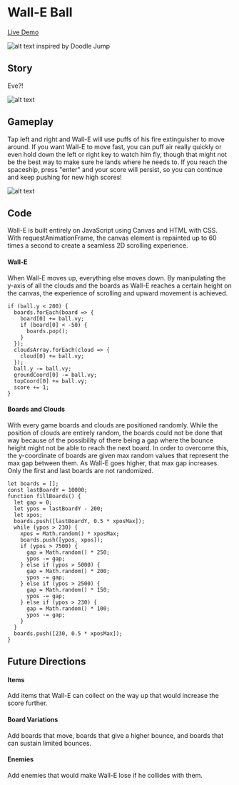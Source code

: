 # Wall-E Ball
[Live Demo](https://dannam.xyz/Wall_E_Ball/)

![alt text](https://user-images.githubusercontent.com/30483700/32818979-a7357cd2-c994-11e7-809e-321869d77866.png)
inspired by Doodle Jump

## Story
Eve?!

![alt text](https://user-images.githubusercontent.com/30483700/32821473-8c551f8c-c9a1-11e7-9079-78e1639d251f.png)

## Gameplay
Tap left and right and Wall-E will use puffs of his fire extinguisher to move around. If you want Wall-E to move fast, you can puff air really quickly or even hold down the left or right key to watch him fly, though that might not be the best way to make sure he lands where he needs to. If you reach the spaceship, press "enter" and your score will persist, so you can continue and keep pushing for new high scores!

![alt text](https://user-images.githubusercontent.com/30483700/32821106-bbdb6858-c99f-11e7-9930-d094a8925e65.png)

## Code
Wall-E is built entirely on JavaScript using Canvas and HTML with CSS. With requestAnimationFrame, the canvas element is repainted up to 60 times a second to create a seamless 2D scrolling experience. 

#### Wall-E
When Wall-E moves up, everything else moves down. By manipulating the y-axis of all the clouds and the boards as Wall-E reaches a certain height on the canvas, the experience of scrolling and upward movement is achieved.
```
if (ball.y < 200) {
  boards.forEach(board => {
    board[0] += ball.vy;
    if (board[0] < -50) {
      boards.pop();
    }
  });
  cloudsArray.forEach(cloud => {
    cloud[0] += ball.vy;
  });
  ball.y -= ball.vy;
  groundCoord[0] -= ball.vy;
  topCoord[0] += ball.vy;
  score += 1;
}
```
#### Boards and Clouds
With every game boards and clouds are positioned randomly. While the position of clouds are entirely random, the boards could not be done that way because of the possibility of there being a gap where the bounce height might not be able to reach the next board. In order to overcome this, the y-coordinate of boards are given max random values that represent the max gap between them. As Wall-E goes higher, that max gap increases. Only the first and last boards are not randomized.
```
let boards = [];
const lastBoardY = 10000;
function fillBoards() {
  let gap = 0;
  let ypos = lastBoardY - 200;
  let xpos;
  boards.push([lastBoardY, 0.5 * xposMax]);
  while (ypos > 230) {
    xpos = Math.random() * xposMax;
    boards.push([ypos, xpos]);
    if (ypos > 7500) {
      gap = Math.random() * 250;
      ypos -= gap;
    } else if (ypos > 5000) {
      gap = Math.random() * 200;
      ypos -= gap;
    } else if (ypos > 2500) {
      gap = Math.random() * 150;
      ypos -= gap;
    } else if (ypos > 230) {
      gap = Math.random() * 100;
      ypos -= gap;
    }
  }
  boards.push([230, 0.5 * xposMax]);
}
```
## Future Directions
#### Items
Add items that Wall-E can collect on the way up that would increase the score further.

#### Board Variations
Add boards that move, boards that give a higher bounce, and boards that can sustain limited bounces.

#### Enemies
Add enemies that would make Wall-E lose if he collides with them.
